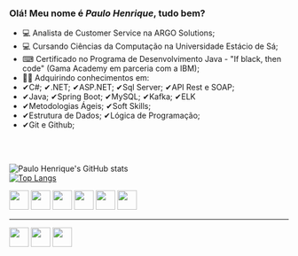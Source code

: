 ### Olá! Meu nome é <em><strong>Paulo Henrique</em></strong>, tudo bem?


  - 💻 Analista de Customer Service na ARGO Solutions;
  - 💻 Cursando Ciências da Computação na Universidade Estácio de Sá;
  - ⌨ Certificado no Programa de Desenvolvimento Java - "If black, then code" (Gama Academy em parceria com a IBM);
  - 👨‍🎓 Adquirindo conhecimentos em:
  - ✔C#; ✔.NET; ✔ASP.NET; ✔Sql Server; ✔API Rest e SOAP;
  - ✔Java; ✔Spring Boot; ✔MySQL; ✔Kafka; ✔ELK
  - ✔Metodologias Ágeis; ✔Soft Skills;   
  - ✔Estrutura de Dados; ✔Lógica de Programação;
  - ✔Git e Github; 
  
<br>
<br>
   
![Paulo Henrique's GitHub stats](https://github-readme-stats.vercel.app/api?username=paulohenrique3140&theme=radical&show_icons=true) <br>
[![Top Langs](https://github-readme-stats.vercel.app/api/top-langs/?username=paulohenrique3140&layout=compact&theme=radical)](https://github.com/anuraghazra/github-readme-stats)
<div style="display: inline_block">
  <img height="35em" src="https://cdn.jsdelivr.net/gh/devicons/devicon/icons/java/java-plain.svg" />
  <img height="35em" src="https://cdn.jsdelivr.net/gh/devicons/devicon@latest/icons/spring/spring-original.svg" />
  <img height="35em" src="https://cdn.jsdelivr.net/gh/devicons/devicon@latest/icons/csharp/csharp-original.svg" />
  <img height="35em" src="https://cdn.jsdelivr.net/gh/devicons/devicon@latest/icons/microsoftsqlserver/microsoftsqlserver-original-wordmark.svg" />
  <img height="35em" src="https://cdn.jsdelivr.net/gh/devicons/devicon/icons/css3/css3-original.svg" />
  <img height="35em" src="https://cdn.jsdelivr.net/gh/devicons/devicon/icons/javascript/javascript-plain.svg" />
</div>

<hr />
<div style="display: inline_block">
  <a href="https://www.linkedin.com/in/paulohenrique3140/" target="_blank"><img height="35em" src="https://cdn.jsdelivr.net/gh/devicons/devicon/icons/linkedin/linkedin-original.svg" /></a>
  <a href="https://wa.me/5511934069298" target="_blank"><img height="35em" src="https://cdn.pixabay.com/photo/2015/08/03/13/58/soon-873316_1280.png"></a>
  <a href="mailto:paulohenrique3140@outlook.com" target="_blank"><img height="35em" src="https://cdn-icons-png.flaticon.com/512/552/552486.png"></a>
                                                             
</div>




